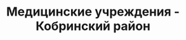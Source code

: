 ---
district_id: 1-12-0
district_name: Кобринский район
title: Медицинские учреждения - Кобринский район
---